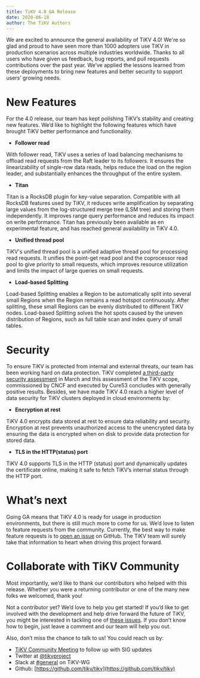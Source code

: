 ```yaml
---
title: TiKV 4.0 GA Release
date: 2020-06-18
author: The TiKV Authors
---
```


We are excited to announce the general availability of TiKV 4.0! We're so glad and proud to have seen more than 1000 adopters use TiKV in production scenarios across multiple industries worldwide. Thanks to all users who have given us feedback, bug reports, and pull requests contributions over the past year. We’ve applied the lessons learned from these deployments to bring new features and better security to support users’ growing needs.

# New Features

For the 4.0 release, our team has kept polishing TiKV’s stability and creating new features. We’d like to highlight the following features which have brought TiKV better performance and functionality.

*   **Follower read**

With follower read, TiKV uses a series of load balancing mechanisms to offload read requests from the Raft leader to its followers. It ensures the linearizability of single-row data reads, helps reduce the load on the region leader, and substantially enhances the throughput of the entire system.

*   **Titan**

Titan is a RocksDB plugin for key-value separation. Compatible with all RocksDB features used by TiKV, it reduces write amplification by separating large values from the log-structured merge tree (LSM tree) and storing them independently. It improves range query performance and reduces its impact on write performance. Titan has previously been available as en experimental feature, and has reached general availability in TiKV 4.0. 

*   **Unified thread pool**

TiKV's unified thread pool is a unified adaptive thread pool for processing read requests. It unifies the point-get read pool and the coprocessor read pool to give priority to small requests, which improves resource utilization and limits the impact of large queries on small requests.

*   **Load-based Splitting** 

Load-based Splitting enables a Region to be automatically split into several small Regions when the Region remains a read hotspot continuously. After splitting, these small Regions can be evenly distributed to different TiKV nodes. Load-based Splitting solves the hot spots caused by the uneven distribution of Regions, such as full table scan and index query of small tables.

# Security

To ensure TiKV is protected from internal and external threats, our team has been working hard on data protection. TiKV completed [a third-party security assessment](https://tikv.org/blog/tikv-pass-security-audit/) in March and this assessment of the TiKV scope, commissioned by CNCF and executed by Cure53 concludes with generally positive results. Besides, we have made TiKV 4.0 reach a higher level of data security for TiKV clusters deployed in cloud environments by:

*   **Encryption at rest**

TiKV 4.0 encrypts data stored at rest to ensure data reliability and security. Encryption at rest prevents unauthorized access to the unencrypted data by ensuring the data is encrypted when on disk to provide data protection for stored data.

*   **TLS in the HTTP(status) port**

TiKV 4.0 supports TLS in the HTTP (status) port and dynamically updates the certificate online, making it safe to fetch TiKV’s internal status through the HTTP port. 

# What’s next

Going GA means that TiKV 4.0 is ready for usage in production environments, but there is still much more to come for us. We’d love to listen to feature requests from the community. Currently, the best way to make feature requests is to [open an issue](https://github.com/tikv/tikv/issues/new?template=feature-request.md) on GitHub. The TiKV team will surely take that information to heart when driving this project forward.

# Collaborate with TiKV Community

Most importantly, we’d like to thank our contributors who helped with this release. Whether you were a returning contributor or one of the many new folks we welcomed, thank you!

Not a contributor yet? We’d love to help you get started! If you’d like to get involved with the development and help drive forward the future of TiKV, you might be interested in tackling one of [these issues](https://github.com/tikv/tikv/issues?q=is%3Aopen+is%3Aissue+label%3Adifficulty%2Feasy). If you don’t know how to begin, just leave a comment and our team will help you out. 

Also, don’t miss the chance to talk to us! You could reach us by:

*   [TiKV Community Meeting](https://docs.google.com/document/d/1CWUAkBrcm9KPclAu8fWHZzByZ0yhsQdRggnEdqtRMQ8/edit) to follow up with SIG updates
*   Twitter at [@tikvproject](https://twitter.com/tikvproject)
*   Slack at [#general](https://bit.ly/2ZcrVTI) on TiKV-WG
*   Github: [https://github.com/tikv/tikv](https://github.com/tikv/tikv)